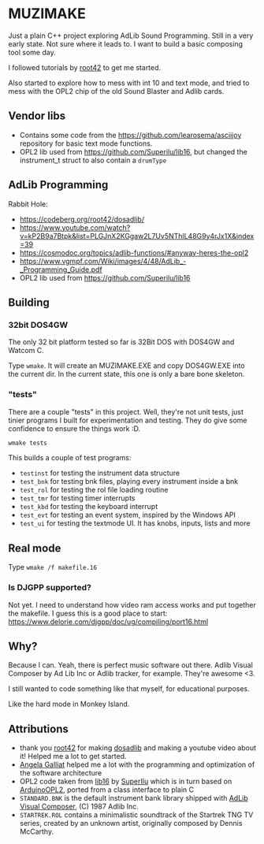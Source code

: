 # MUZIMAKE

Just a plain C++ project exploring AdLib Sound Programming.
Still in a very early state. Not sure where it leads to.
I want to build a basic composing tool some day.

I followed tutorials by [root42](https://codeberg.org/root42) to get me started.

Also started to explore how to mess with int 10 and text mode, and tried to mess
with the OPL2 chip of the old Sound Blaster and Adlib cards.

## Vendor libs

- Contains some code from the <https://github.com/learosema/asciijoy> repository for basic text mode functions.
- OPL2 lib used from <https://github.com/Superilu/lib16>, but changed the instrument_t struct to also contain a `drumType`

## AdLib Programming

Rabbit Hole:

- <https://codeberg.org/root42/dosadlib/>
- <https://www.youtube.com/watch?v=kP2B9a7Btpk&list=PLGJnX2KGgaw2L7Uv5NThlL48G9y4rJx1X&index=39>
- <https://cosmodoc.org/topics/adlib-functions/#anyway-heres-the-opl2>
- <https://www.vgmpf.com/Wiki/images/4/48/AdLib_-_Programming_Guide.pdf>
- OPL2 lib used from <https://github.com/Superilu/lib16>

## Building

### 32bit DOS4GW

The only 32 bit platform tested so far is 32Bit DOS with DOS4GW and Watcom C.

Type `wmake`. It will create an MUZIMAKE.EXE and copy
DOS4GW.EXE into the current dir. In the current state, this one is only a bare bone skeleton.

### "tests"

There are a couple "tests" in this project. Well, they're not unit tests, just tinier programs I built for experimentation and testing. They do give some confidence to ensure the things work :D.

```sh
wmake tests
```

This builds a couple of test programs:

- `testinst` for testing the instrument data structure
- `test_bnk` for testing bnk files, playing every instrument inside a bnk
- `test_rol` for testing the rol file loading routine
- `test_tmr` for testing timer interrupts
- `test_kbd` for testing the keyboard interrupt
- `test_evt` for testing an event system, inspired by the Windows API
- `test_ui` for testing the textmode UI. It has knobs, inputs, lists and more

## Real mode

Type `wmake /f makefile.16`

### Is DJGPP supported?

Not yet. I need to understand how video ram access works and put together the makefile.
I guess this is a good place to start: <https://www.delorie.com/djgpp/doc/ug/compiling/port16.html>

## Why?

Because I can. Yeah, there is perfect music software out there.
Adlib Visual Composer by Ad Lib Inc or Adlib tracker, for example. They're awesome <3.

I still wanted to code something like that myself, for educational purposes.

Like the hard mode in Monkey Island.

## Attributions

- thank you [root42](https://codeberg.org/root42) for making [dosadlib](https://codeberg.org/root42/dosadlib) and making a youtube video about it! Helped me a lot to get started.
- [Angela Galliat](https://github.com/agalliat/) helped me a lot with the programming and
  optimization of the software architecture
- OPL2 code taken from [lib16](https://github.com/SuperIlu/lib16) by [SuperIlu](https://mastodon.social/@dec_hl) which is in turn based on [ArduinoOPL2](https://github.com/DhrBaksteen/ArduinoOPL2), ported from a class interface to plain C
- `STANDARD.BNK` is the default instrument bank library shipped with
  [AdLib Visual Composer](https://vgmpf.com/Wiki/index.php?title=AdLib_Visual_Composer), (C) 1987 Adlib Inc.
- `STARTREK.ROL` contains a minimalistic soundtrack of the Startrek TNG TV series,
  created by an unknown artist, originally composed by Dennis McCarthy.
